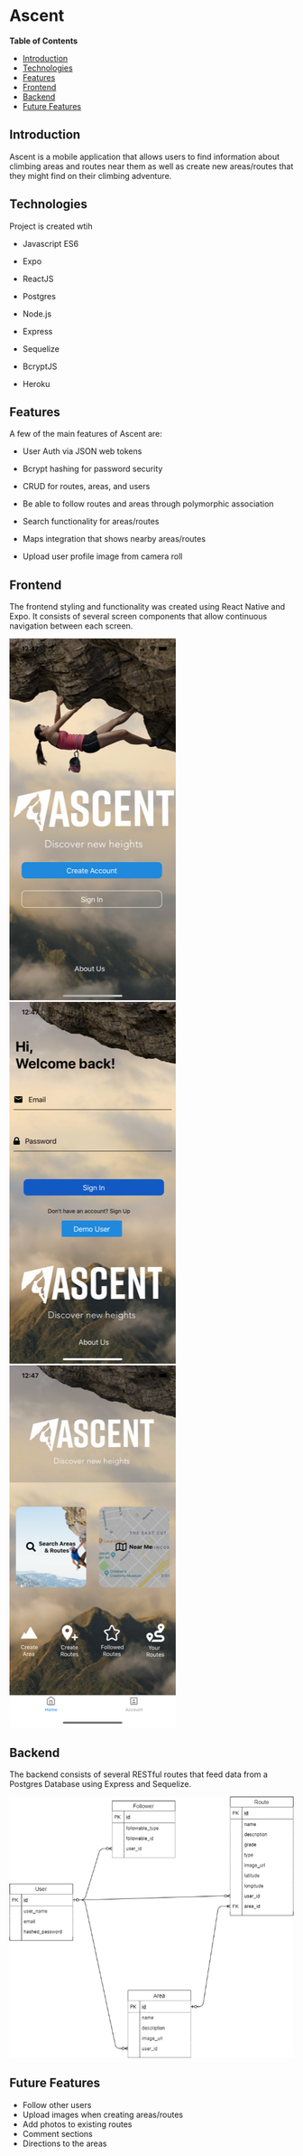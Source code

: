 # Ascent



**Table of Contents**
  * [Introduction](#Introduction)
  * [Technologies](#Technologies)
  * [Features](#Features)
  * [Frontend](#Frontend)
  * [Backend](#Backend)
  * [Future Features](#Future-Features)


## Introduction
Ascent is a mobile application that allows users to find information about climbing areas and routes near them as well as create new areas/routes that they might find on their climbing adventure. 


## Technologies
Project is created wtih 
  * Javascript ES6

  * Expo
  * ReactJS
  * Postgres
  * Node.js 
  * Express 
  * Sequelize
  * BcryptJS
  * Heroku



## Features

A few of the main features of Ascent are:

  * User Auth via JSON web tokens
  * Bcrypt hashing for password security
  * CRUD for routes, areas, and users

  * Be able to follow routes and areas through polymorphic association
  * Search functionality for areas/routes
  * Maps integration that shows nearby areas/routes
  * Upload user profile image from camera roll
  
## Frontend 

The frontend styling and functionality was created using React Native and Expo. It consists of several screen components that allow continuous navigation between each screen. 

![Ascent Landing](documentation/images/AscentLanding.png)
![Ascent Signin](documentation/images/AscentSignIn.png)
![Ascent Home](documentation/images/AscentHome.png)  




## Backend

The backend consists of several RESTful routes that feed data from a Postgres Database using Express and Sequelize. 

![Database Schema](documentation/images/AscentERD.png)


## Future Features
  
  * Follow other users
  * Upload images when creating areas/routes
  * Add photos to existing routes
  * Comment sections
  * Directions to the areas 



